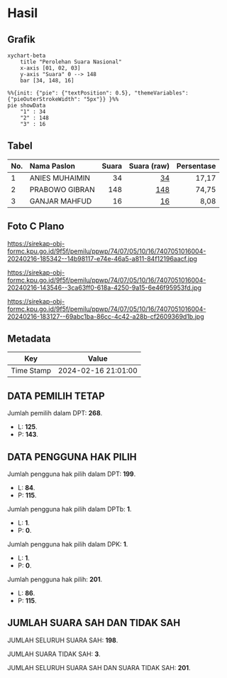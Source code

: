 # Hasil

## Grafik

```mermaid
xychart-beta
    title "Perolehan Suara Nasional"
    x-axis [01, 02, 03]
    y-axis "Suara" 0 --> 148
    bar [34, 148, 16]
```

```mermaid
%%{init: {"pie": {"textPosition": 0.5}, "themeVariables": {"pieOuterStrokeWidth": "5px"}} }%%
pie showData
    "1" : 34
    "2" : 148
    "3" : 16
```

## Tabel

| No. | Nama Paslon    | Suara | Suara (raw) | Persentase |
|:--- |:-------------- | -----:| -----------:| ----------:|
| 1   | ANIES MUHAIMIN | 34    | [34][p-1]   | 17,17      |
| 2   | PRABOWO GIBRAN | 148   | [148][p-2]  | 74,75      |
| 3   | GANJAR MAHFUD  | 16    | [16][p-3]   | 8,08       |


[p-1]: https://github.com/gigit-pemilu/pemilu-2024/blob/main/pilpres/hitung-suara/sub/74-sulawesi-tenggara/sub/07-wakatobi/sub/05-wangi-wangi-selatan/sub/1016-mandati-ii/sub/004-tps/sub/paslon-1.txt
[p-2]: https://github.com/gigit-pemilu/pemilu-2024/blob/main/pilpres/hitung-suara/sub/74-sulawesi-tenggara/sub/07-wakatobi/sub/05-wangi-wangi-selatan/sub/1016-mandati-ii/sub/004-tps/sub/paslon-2.txt
[p-3]: https://github.com/gigit-pemilu/pemilu-2024/blob/main/pilpres/hitung-suara/sub/74-sulawesi-tenggara/sub/07-wakatobi/sub/05-wangi-wangi-selatan/sub/1016-mandati-ii/sub/004-tps/sub/paslon-3.txt

## Foto C Plano

https://sirekap-obj-formc.kpu.go.id/9f5f/pemilu/ppwp/74/07/05/10/16/7407051016004-20240216-185342--14b98117-e74e-46a5-a811-84f12196aacf.jpg

https://sirekap-obj-formc.kpu.go.id/9f5f/pemilu/ppwp/74/07/05/10/16/7407051016004-20240216-143546--3ca63ff0-618a-4250-9a15-6e46f95953fd.jpg

https://sirekap-obj-formc.kpu.go.id/9f5f/pemilu/ppwp/74/07/05/10/16/7407051016004-20240216-183127--69abc1ba-86cc-4c42-a28b-cf2609369d1b.jpg


## Metadata

| Key        | Value               |
| ---------- | ------------------- |
| Time Stamp | 2024-02-16 21:01:00 |


## DATA PEMILIH TETAP

Jumlah pemilih dalam DPT: **268**.
 * L: **125**.
 * P: **143**.

## DATA PENGGUNA HAK PILIH

Jumlah pengguna hak pilih dalam DPT: **199**.
 * L: **84**.
 * P: **115**.

Jumlah pengguna hak pilih dalam DPTb: **1**.
 * L: **1**.
 * P: **0**.

Jumlah pengguna hak pilih dalam DPK: **1**.
 * L: **1**.
 * P: **0**.

Jumlah pengguna hak pilih: **201**.
 * L: **86**.
 * P: **115**.

## JUMLAH SUARA SAH DAN TIDAK SAH

JUMLAH SELURUH SUARA SAH: **198**.

JUMLAH SUARA TIDAK SAH: **3**.

JUMLAH SELURUH SUARA SAH DAN SUARA TIDAK SAH: **201**.


